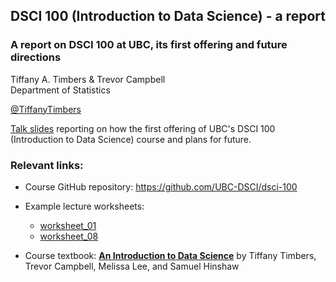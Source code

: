 ## DSCI 100 (Introduction to Data Science) - a report
### A report on DSCI 100 at UBC, its first offering and future directions
Tiffany A. Timbers & Trevor Campbell </br>
Department of Statistics </br>

[@TiffanyTimbers](https://twitter.com/TiffanyTimbers)

[Talk slides](https://ubc-dsci.github.io/dsci-100-a-report/dsci-100-a-report.html) reporting on how the first offering of UBC's DSCI 100 (Introduction to Data Science) course and plans for future.

### Relevant links:
- Course GitHub repository: https://github.com/UBC-DSCI/dsci-100

- Example lecture worksheets: 
  - [worksheet_01](https://cybera.syzygy.ca/jupyter/hub/user-redirect/git-pull?repo=https%3A%2F%2Fgithub.com%2FUBC-DSCI%2Fdsci-100&branch=master&urlpath=tree%2Fdsci-100%2Fmaterials%2Fworksheet_01%2Fworksheet_01.ipynb)
  - [worksheet_08](https://cybera.syzygy.ca/jupyter/hub/user-redirect/git-pull?repo=https%3A%2F%2Fgithub.com%2FUBC-DSCI%2Fdsci-100&branch=master&urlpath=tree%2Fdsci-100%2Fmaterials%2Fworksheet_08%2Fworksheet_08.ipynb)

- Course textbook: 
**[An Introduction to Data Science](https://ubc-dsci.github.io/introduction-to-datascience/)** by Tiffany Timbers, Trevor Campbell, Melissa Lee, and Samuel Hinshaw

